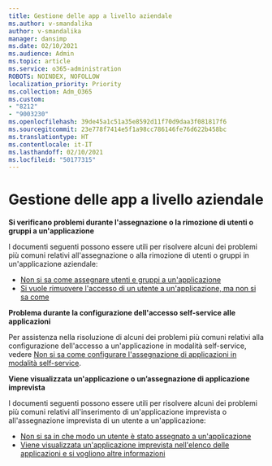```yaml
---
title: Gestione delle app a livello aziendale
ms.author: v-smandalika
author: v-smandalika
manager: dansimp
ms.date: 02/10/2021
ms.audience: Admin
ms.topic: article
ms.service: o365-administration
ROBOTS: NOINDEX, NOFOLLOW
localization_priority: Priority
ms.collection: Adm_O365
ms.custom:
- "8212"
- "9003230"
ms.openlocfilehash: 39de45a1c51a35e8592d11f70d9daa3f081817f6
ms.sourcegitcommit: 23e778f7414e5f1a98cc786146fe76d622b458bc
ms.translationtype: HT
ms.contentlocale: it-IT
ms.lasthandoff: 02/10/2021
ms.locfileid: "50177315"
---
```

# <a name="management-of-enterprise-apps"></a>Gestione delle app a livello aziendale

**Si verificano problemi durante l'assegnazione o la rimozione di utenti o gruppi a un'applicazione**

I documenti seguenti possono essere utili per risolvere alcuni dei problemi più comuni relativi all'assegnazione o alla rimozione di utenti o gruppi in un'applicazione aziendale:

- [Non si sa come assegnare utenti e gruppi a un'applicazione](https://docs.microsoft.com/azure/active-directory/manage-apps/assign-user-or-group-access-portal)
- [Si vuole rimuovere l'accesso di un utente a un'applicazione, ma non si sa come](https://docs.microsoft.com/azure/active-directory/manage-apps/methods-for-removing-user-access)

**Problema durante la configurazione dell'accesso self-service alle applicazioni**

Per assistenza nella risoluzione di alcuni dei problemi più comuni relativi alla configurazione dell'accesso a un'applicazione in modalità self-service, vedere [Non si sa come configurare l'assegnazione di applicazioni in modalità self-service](https://docs.microsoft.com/azure/active-directory/manage-apps/manage-self-service-access).

**Viene visualizzata un'applicazione o un’assegnazione di applicazione imprevista**

I documenti seguenti possono essere utili per risolvere alcuni dei problemi più comuni relativi all'inserimento di un'applicazione imprevista o all'assegnazione imprevista di un utente a un'applicazione:

- [Non si sa in che modo un utente è stato assegnato a un'applicazione](https://docs.microsoft.com/azure/active-directory/manage-apps/ways-users-get-assigned-to-applications)
- [Viene visualizzata un'applicazione imprevista nell'elenco delle applicazioni e si vogliono altre informazioni](https://docs.microsoft.com/azure/active-directory/manage-apps/application-types)












